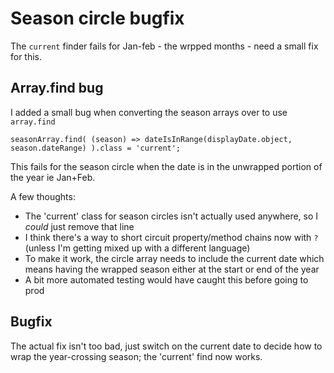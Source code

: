 Season circle bugfix
====================

The `current` finder fails for Jan-feb - the wrpped months - need a small fix for this.


Array.find bug
--------------

I added a small bug when converting the season arrays over to use `array.find`

	seasonArray.find( (season) => dateIsInRange(displayDate.object, season.dateRange) ).class = 'current';

This fails for the season circle when the date is in the unwrapped portion of the year ie Jan+Feb.

A few thoughts:
* The 'current' class for season circles isn't actually used anywhere, so I *could* just remove that line
* I think there's a way to short circuit property/method chains now with `?` (unless I'm getting mixed up with a different language)
* To make it work, the circle array needs to include the current date which means having the wrapped season either at the start or end of the year
* A bit more automated testing would have caught this before going to prod


Bugfix
------
The actual fix isn't too bad, just switch on the current date to decide how to wrap the year-crossing season; the 'current' find now works.



